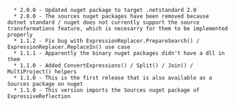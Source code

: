 ﻿      * 2.0.0 - Updated nuget package to target .netstandard 2.0
      * 2.0.0 - The sources nuget packages have been removed because dotnet standard / nuget does not currently support the source transformations feature, which is necesarry for them to be implemented properly
      * 1.1.2 - Fix bug with ExpressionReplacer.PrepareSearch() / ExpressionReplacer.ReplaceIn() use case
      * 1.1.1 - Apparently the binary nuget packages didn't have a dll in them
      * 1.1.0 - Added ConvertExpressions() / Split() / Join() / MultiProject() helpers
      * 1.1.0 - This is the first release that is also available as a Sources package on nuget
      * 1.1.0 - This version imports the Sources nuget package of ExpressiveReflection
